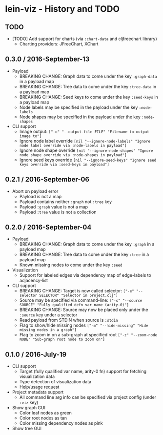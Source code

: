 # lein-viz - History and TODO

## TODO

* [TODO] Add support for charts (via `:chart-data` and cljfreechart library)
  * Charting providers: JFreeChart, XChart


## 0.3.0 / 2016-September-13

* Payload
  * BREAKING CHANGE: Graph data to come under the key `:graph-data` in a payload map
  * BREAKING CHANGE: Tree data to come under the key `:tree-data` in a payload map
  * BREAKING CHANGE: Seed keys to come under the key `:seed-keys` in a payload map
  * Node labels may be specified in the payload under the key `:node-labels`
  * Node shapes may be specified in the payload under the key `:node-shapes`
* CLI support
  * Image output: `["-o" "--output-file FILE" "Filename to output image to"]`
  * Ignore node label override `[nil "--ignore-node-labels" "Ignore node label override via :node-labels in payload"]`
  * Ignore node shape override `[nil "--ignore-node-shapes" "Ignore node shape override via :node-shapes in payload"]`
  * Ignore seed keys override `[nil "--ignore-seed-keys" "Ignore seed keys override via :seed-keys in payload"]`


## 0.2.1 / 2016-September-06

* Abort on payload error
  * Payload is not a map
  * Payload contains neither `:graph` not `:tree` key
  * Payload `:graph` value is not a map
  * Payload `:tree` value is not a collection


## 0.2.0 / 2016-September-04

* Payload
  * BREAKING CHANGE: Graph data to come under the key `:graph` in a payload map
  * BREAKING CHANGE: Tree data to come under the key `:tree` in a payload map
  * Known missing nodes to come under the key `:seed`
* Visualization
  * Support for labeled edges via dependency map of edge-labels to adjacency-list
* CLI support
  * BREAKING CHANGE: Target is now called selector: `["-e" "--selector SELECTOR" "Selector in project.clj"]`
  * Source may be specified via command-line: `["-s" "--source SOURCE" "Fully qualified defn var name (arity-0)"]`
  * BREAKING CHANGE: Source may now be placed only under the `:source` key under a selector
  * Read payload from STDIN when source is `:stdin`
  * Flag to show/hide missing nodes `["-m" "--hide-missing" "Hide missing nodes in a graph"]`
  * Flag to zoom in on a sub-graph at specified root `["-z" "--zoom-node NODE" "Sub-graph root node to zoom on"]`


## 0.1.0 / 2016-July-19

* CLI support
  * Target (fully qualified var name, arity-0 fn) support for fetching visualization data
  * Type detection of visualization data
  * Help/usage request
* Project metadata support
  * All command line arg info can be specified via project config (under `:viz` key)
* Show graph GUI
  * Color leaf nodes as green
  * Color root nodes as tan
  * Color missing dependency nodes as pink
* Show tree GUI
